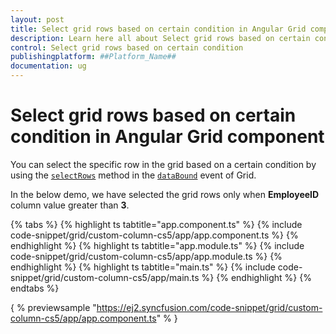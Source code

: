 ```yaml
---
layout: post
title: Select grid rows based on certain condition in Angular Grid component | Syncfusion
description: Learn here all about Select grid rows based on certain condition in Syncfusion ##Platform_Name## Grid component of Syncfusion Essential JS 2 and more.
control: Select grid rows based on certain condition 
publishingplatform: ##Platform_Name##
documentation: ug
---
```


# Select grid rows based on certain condition in Angular Grid component

You can select the specific row in the grid based on a certain condition by using the [`selectRows`](../../api/grid/#selectrows) method in the [`dataBound`](../../api/grid/#databound) event of Grid.

In the below demo, we have selected the grid rows only when **EmployeeID** column value greater than **3**.

{% tabs %}
{% highlight ts tabtitle="app.component.ts" %}
{% include code-snippet/grid/custom-column-cs5/app/app.component.ts %}
{% endhighlight %}
{% highlight ts tabtitle="app.module.ts" %}
{% include code-snippet/grid/custom-column-cs5/app/app.module.ts %}
{% endhighlight %}
{% highlight ts tabtitle="main.ts" %}
{% include code-snippet/grid/custom-column-cs5/app/main.ts %}
{% endhighlight %}
{% endtabs %}
  
{ % previewsample "https://ej2.syncfusion.com/code-snippet/grid/custom-column-cs5/app/app.component.ts" % }